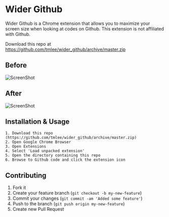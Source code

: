 # Wider Github

Wider Github is a Chrome extension that allows you to maximize your screen size when looking at codes on Github. This extension is not affiliated with Github.

Download this repo at https://github.com/tmlee/wider_github/archive/master.zip

Before
------
![ScreenShot](https://raw.github.com/tmlee/wider_github/master/screenshots/before.png)

After
-----
![ScreenShot](https://raw.github.com/tmlee/wider_github/master/screenshots/after.png)

## Installation & Usage

	1. Download this repo (https://github.com/tmlee/wider_github/archive/master.zip)
	2. Open Google Chrome Browser
	3. Open Extensions
	4. Select 'Load unpacked extension'
	5. Open the directory containing this repo
	6. Browse to Github code and click the extension icon	

## Contributing

1. Fork it
2. Create your feature branch (`git checkout -b my-new-feature`)
3. Commit your changes (`git commit -am 'Added some feature'`)
4. Push to the branch (`git push origin my-new-feature`)
5. Create new Pull Request
